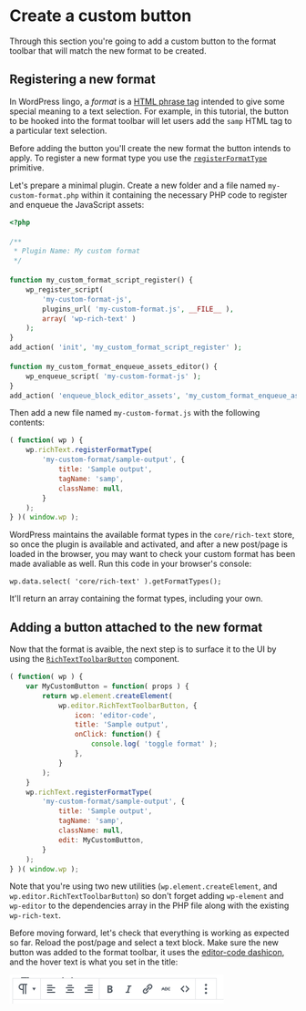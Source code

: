 # Create a custom button

Through this section you're going to add a custom button to the format toolbar that will match the new format to be created.

## Registering a new format

In WordPress lingo, a _format_ is a [HTML phrase tag](https://www.w3.org/TR/html5/dom.html#phrasing-content) intended to give some special meaning to a text selection. For example, in this tutorial, the button to be hooked into the format toolbar will let users add the `samp` HTML tag to a particular text selection.

Before adding the button you'll create the new format the button intends to apply. To register a new format type you use the [`registerFormatType`](/packages/rich-text/README.md#registerFormatType) primitive.

Let's prepare a minimal plugin. Create a new folder and a file named `my-custom-format.php` within it containing the necessary PHP code to register and enqueue the JavaScript assets:

```php
<?php

/**
 * Plugin Name: My custom format
 */

function my_custom_format_script_register() {
	wp_register_script(
		'my-custom-format-js',
		plugins_url( 'my-custom-format.js', __FILE__ ),
		array( 'wp-rich-text' )
	);
}
add_action( 'init', 'my_custom_format_script_register' );

function my_custom_format_enqueue_assets_editor() {
	wp_enqueue_script( 'my-custom-format-js' );
}
add_action( 'enqueue_block_editor_assets', 'my_custom_format_enqueue_assets_editor' );
```

Then add a new file named `my-custom-format.js` with the following contents:

```js
( function( wp ) {
	wp.richText.registerFormatType(
		'my-custom-format/sample-output', {
			title: 'Sample output',
			tagName: 'samp',
			className: null,
		}
	);
} )( window.wp );
```

WordPress maintains the available format types in the `core/rich-text` store, so once the plugin is available and activated, and after a new post/page is loaded in the browser, you may want to check your custom format has been made avaliable as well. Run this code in your browser's console:

	wp.data.select( 'core/rich-text' ).getFormatTypes();

It'll return an array containing the format types, including your own.

## Adding a button attached to the new format

Now that the format is avaible, the next step is to surface it to the UI by using the [`RichTextToolbarButton`](/packages/editor/src/components/rich-text/README.md#RichTextToolbarButton) component.

```js
( function( wp ) {
	var MyCustomButton = function( props ) {
		return wp.element.createElement(
			wp.editor.RichTextToolbarButton, {
				icon: 'editor-code',
				title: 'Sample output',
				onClick: function() {
					console.log( 'toggle format' );
				},
			}
		);
	}
	wp.richText.registerFormatType(
		'my-custom-format/sample-output', {
			title: 'Sample output',
			tagName: 'samp',
			className: null,
			edit: MyCustomButton,
		}
	);
} )( window.wp );
```

Note that you're using two new utilities (`wp.element.createElement`, and `wp.editor.RichTextToolbarButton`) so don't forget adding `wp-element` and `wp-editor` to the dependencies array in the PHP file along with the existing `wp-rich-text`.

Before moving forward, let's check that everything is working as expected so far. Reload the post/page and select a text block. Make sure the new button was added to the format toolbar, it uses the [editor-code dashicon](https://developer.wordpress.org/resource/dashicons/#editor-code), and the hover text is what you set in the title:

![Toolbar with custom button](/docs/designers-developers/assets/toolbar-with-custom-button.png)
